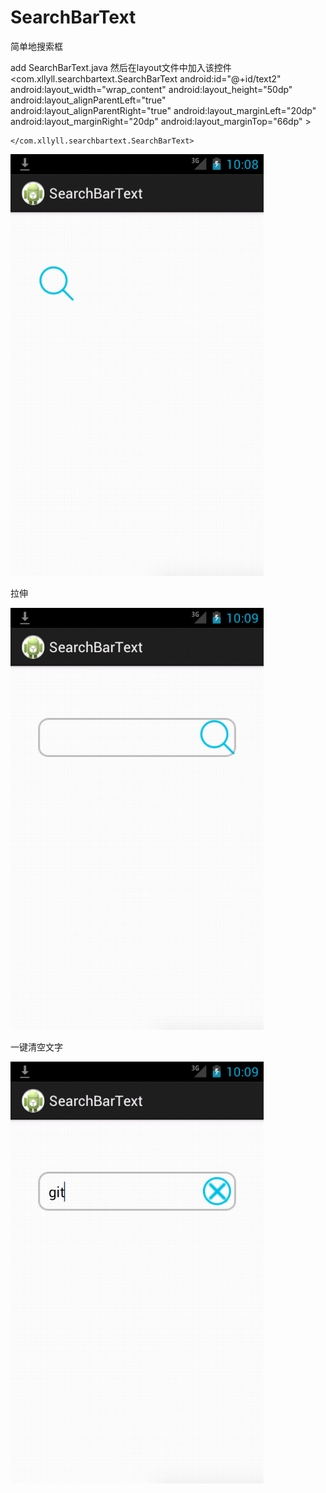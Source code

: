 # SearchBarText
简单地搜索框

add SearchBarText.java
然后在layout文件中加入该控件
 <com.xllyll.searchbartext.SearchBarText
        android:id="@+id/text2"
        android:layout_width="wrap_content"
        android:layout_height="50dp"
        android:layout_alignParentLeft="true"
        android:layout_alignParentRight="true"
        android:layout_marginLeft="20dp"
        android:layout_marginRight="20dp"
        android:layout_marginTop="66dp" >

    </com.xllyll.searchbartext.SearchBarText>

![image](https://github.com/xllyll/SearchBarText/blob/master/res/drawable-hdpi/QQ20150326-1.png?raw=true)

拉伸

![image](https://github.com/xllyll/SearchBarText/blob/master/res/drawable-hdpi/QQ20150326-2.png?raw=true)

一键清空文字

![image](https://github.com/xllyll/SearchBarText/blob/master/res/drawable-hdpi/QQ20150326-3.png?raw=true)
